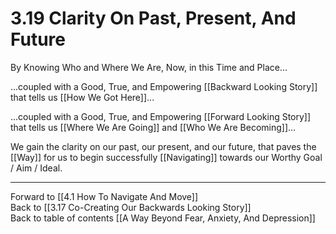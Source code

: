 # 3.19 Clarity On Past, Present, And Future

By Knowing Who and Where We Are, Now, in this Time and Place...

...coupled with a Good, True, and Empowering [[Backward Looking Story]] that tells us [[How We Got Here]]...

...coupled with a Good, True, and Empowering [[Forward Looking Story]] that tells us [[Where We Are Going]] and [[Who We Are Becoming]]... 

We gain the clarity on our past, our present, and our future, that paves the [[Way]] for us to begin successfully [[Navigating]] towards our Worthy Goal / Aim / Ideal. 

___

Forward to [[4.1 How To Navigate And Move]]          
Back to [[3.17 Co-Creating Our Backwards Looking Story]]        
Back to table of contents [[A Way Beyond Fear, Anxiety, And Depression]]    

